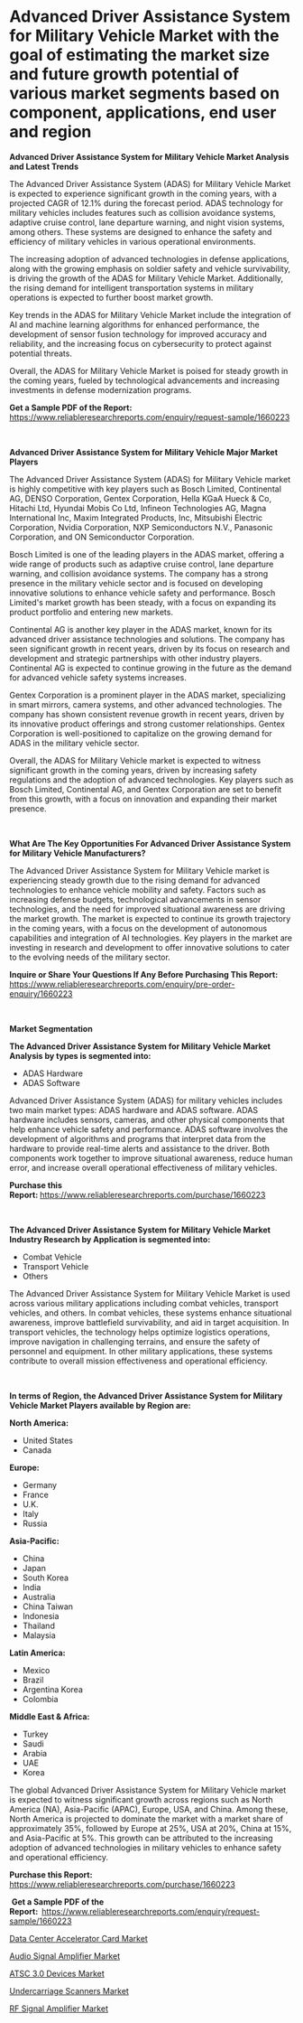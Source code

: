 <p><h1>Advanced Driver Assistance System for Military Vehicle Market with the goal of estimating the market size and future growth potential of various market segments based on component, applications, end user and region</h1></p><p><strong>Advanced Driver Assistance System for Military Vehicle Market Analysis and Latest Trends</strong></p>
<p><p>The Advanced Driver Assistance System (ADAS) for Military Vehicle Market is expected to experience significant growth in the coming years, with a projected CAGR of 12.1% during the forecast period. ADAS technology for military vehicles includes features such as collision avoidance systems, adaptive cruise control, lane departure warning, and night vision systems, among others. These systems are designed to enhance the safety and efficiency of military vehicles in various operational environments.</p><p>The increasing adoption of advanced technologies in defense applications, along with the growing emphasis on soldier safety and vehicle survivability, is driving the growth of the ADAS for Military Vehicle Market. Additionally, the rising demand for intelligent transportation systems in military operations is expected to further boost market growth.</p><p>Key trends in the ADAS for Military Vehicle Market include the integration of AI and machine learning algorithms for enhanced performance, the development of sensor fusion technology for improved accuracy and reliability, and the increasing focus on cybersecurity to protect against potential threats.</p><p>Overall, the ADAS for Military Vehicle Market is poised for steady growth in the coming years, fueled by technological advancements and increasing investments in defense modernization programs.</p></p>
<p><strong>Get a Sample PDF of the Report:&nbsp;</strong> <a href="https://www.reliableresearchreports.com/enquiry/request-sample/1660223">https://www.reliableresearchreports.com/enquiry/request-sample/1660223</a></p>
<p>&nbsp;</p>
<p><strong>Advanced Driver Assistance System for Military Vehicle Major Market Players</strong></p>
<p><p>The Advanced Driver Assistance System (ADAS) for Military Vehicle market is highly competitive with key players such as Bosch Limited, Continental AG, DENSO Corporation, Gentex Corporation, Hella KGaA Hueck & Co, Hitachi Ltd, Hyundai Mobis Co Ltd, Infineon Technologies AG, Magna International Inc, Maxim Integrated Products, Inc, Mitsubishi Electric Corporation, Nvidia Corporation, NXP Semiconductors N.V., Panasonic Corporation, and ON Semiconductor Corporation.</p><p>Bosch Limited is one of the leading players in the ADAS market, offering a wide range of products such as adaptive cruise control, lane departure warning, and collision avoidance systems. The company has a strong presence in the military vehicle sector and is focused on developing innovative solutions to enhance vehicle safety and performance. Bosch Limited's market growth has been steady, with a focus on expanding its product portfolio and entering new markets.</p><p>Continental AG is another key player in the ADAS market, known for its advanced driver assistance technologies and solutions. The company has seen significant growth in recent years, driven by its focus on research and development and strategic partnerships with other industry players. Continental AG is expected to continue growing in the future as the demand for advanced vehicle safety systems increases.</p><p>Gentex Corporation is a prominent player in the ADAS market, specializing in smart mirrors, camera systems, and other advanced technologies. The company has shown consistent revenue growth in recent years, driven by its innovative product offerings and strong customer relationships. Gentex Corporation is well-positioned to capitalize on the growing demand for ADAS in the military vehicle sector.</p><p>Overall, the ADAS for Military Vehicle market is expected to witness significant growth in the coming years, driven by increasing safety regulations and the adoption of advanced technologies. Key players such as Bosch Limited, Continental AG, and Gentex Corporation are set to benefit from this growth, with a focus on innovation and expanding their market presence.</p></p>
<p>&nbsp;</p>
<p><strong>What Are The Key Opportunities For Advanced Driver Assistance System for Military Vehicle Manufacturers?</strong></p>
<p><p>The Advanced Driver Assistance System for Military Vehicle market is experiencing steady growth due to the rising demand for advanced technologies to enhance vehicle mobility and safety. Factors such as increasing defense budgets, technological advancements in sensor technologies, and the need for improved situational awareness are driving the market growth. The market is expected to continue its growth trajectory in the coming years, with a focus on the development of autonomous capabilities and integration of AI technologies. Key players in the market are investing in research and development to offer innovative solutions to cater to the evolving needs of the military sector.</p></p>
<p><strong>Inquire or Share Your Questions If Any Before Purchasing This Report:</strong> <a href="https://www.reliableresearchreports.com/enquiry/pre-order-enquiry/1660223">https://www.reliableresearchreports.com/enquiry/pre-order-enquiry/1660223</a></p>
<p>&nbsp;</p>
<p><strong>Market Segmentation</strong></p>
<p><strong>The Advanced Driver Assistance System for Military Vehicle Market Analysis by types is segmented into:</strong></p>
<p><ul><li>ADAS Hardware</li><li>ADAS Software</li></ul></p>
<p><p>Advanced Driver Assistance System (ADAS) for military vehicles includes two main market types: ADAS hardware and ADAS software. ADAS hardware includes sensors, cameras, and other physical components that help enhance vehicle safety and performance. ADAS software involves the development of algorithms and programs that interpret data from the hardware to provide real-time alerts and assistance to the driver. Both components work together to improve situational awareness, reduce human error, and increase overall operational effectiveness of military vehicles.</p></p>
<p><strong>Purchase this Report:&nbsp;</strong><a href="https://www.reliableresearchreports.com/purchase/1660223">https://www.reliableresearchreports.com/purchase/1660223</a></p>
<p>&nbsp;</p>
<p><strong>The Advanced Driver Assistance System for Military Vehicle Market Industry Research by Application is segmented into:</strong></p>
<p><ul><li>Combat Vehicle</li><li>Transport Vehicle</li><li>Others</li></ul></p>
<p><p>The Advanced Driver Assistance System for Military Vehicle Market is used across various military applications including combat vehicles, transport vehicles, and others. In combat vehicles, these systems enhance situational awareness, improve battlefield survivability, and aid in target acquisition. In transport vehicles, the technology helps optimize logistics operations, improve navigation in challenging terrains, and ensure the safety of personnel and equipment. In other military applications, these systems contribute to overall mission effectiveness and operational efficiency.</p></p>
<p>&nbsp;</p>
<p><strong>In terms of Region, the Advanced Driver Assistance System for Military Vehicle Market Players available by Region are:</strong></p>
<p>
    <p> <strong> North America: </strong>
        <ul>
            <li>United States</li>
            <li>Canada</li>
        </ul>
        </p> 
    <p> <strong> Europe: </strong>
        <ul>
            <li>Germany</li>
            <li>France</li>
            <li>U.K.</li>
            <li>Italy</li>
            <li>Russia</li>
        </ul>
        </p> 
    <p> <strong> Asia-Pacific: </strong>
        <ul>
            <li>China</li>
            <li>Japan</li>
            <li>South Korea</li>
            <li>India</li>
            <li>Australia</li>
            <li>China Taiwan</li>
            <li>Indonesia</li>
            <li>Thailand</li>
            <li>Malaysia</li>
        </ul>
        </p> 
    <p> <strong> Latin America: </strong>
        <ul>
            <li>Mexico</li>
            <li>Brazil</li>
            <li>Argentina Korea</li>
            <li>Colombia</li>
        </ul>
        </p> 
    <p> <strong> Middle East & Africa: </strong>
        <ul>
            <li>Turkey</li>
            <li>Saudi</li>
            <li>Arabia</li>
            <li>UAE</li>
            <li>Korea</li>
        </ul>
    </p>
    </p>
<p><p>The global Advanced Driver Assistance System for Military Vehicle market is expected to witness significant growth across regions such as North America (NA), Asia-Pacific (APAC), Europe, USA, and China. Among these, North America is projected to dominate the market with a market share of approximately 35%, followed by Europe at 25%, USA at 20%, China at 15%, and Asia-Pacific at 5%. This growth can be attributed to the increasing adoption of advanced technologies in military vehicles to enhance safety and operational efficiency.</p></p>
<p><strong>Purchase this Report: </strong><a href="https://www.reliableresearchreports.com/purchase/1660223">https://www.reliableresearchreports.com/purchase/1660223</a></p>
<p>&nbsp;<strong>Get a Sample PDF of the Report:&nbsp;&nbsp;</strong><a href="https://www.reliableresearchreports.com/enquiry/request-sample/1660223">https://www.reliableresearchreports.com/enquiry/request-sample/1660223</a></p>
<p><strong></strong></p>
<p><p><a href="https://full-wildebeest-80b.notion.site/Data-Center-Accelerator-Card-Market-Provides-a-Comprehensive-Analysis-Including-a-Macro-Overview-of--fb5399a63e874cbe94b260280b11d9d4">Data Center Accelerator Card Market</a></p><p><a href="https://view.publitas.com/reportprime-1/audio-signal-amplifier-market-research-report-provides-critical-insights-that-can-help-shape-business-development-and-investment-strategies/">Audio Signal Amplifier Market</a></p><p><a href="https://pretty-mail-caf.notion.site/ATSC-3-0-Devices-Market-Size-Share-Trends-Analysis-Report-By-Application-Regional-Outlook-Compe-01c89220d4784d6db3b1d77853b98107">ATSC 3.0 Devices Market</a></p><p><a href="https://flame-sidecar-702.notion.site/Undercarriage-Scanners-Market-Size-Focuses-on-Market-Dynamics-In-Depth-Analysis-and-Future-Projecti-3e449a985fda4ebeb51b318c8a0ecfd4">Undercarriage Scanners Market</a></p><p><a href="https://view.publitas.com/reportprime-1/decoding-the-rf-signal-amplifier-market-a-deep-dive-into-the-latest-market-trends-market-segmentation-and-competitive-analysis/">RF Signal Amplifier Market</a></p></p>